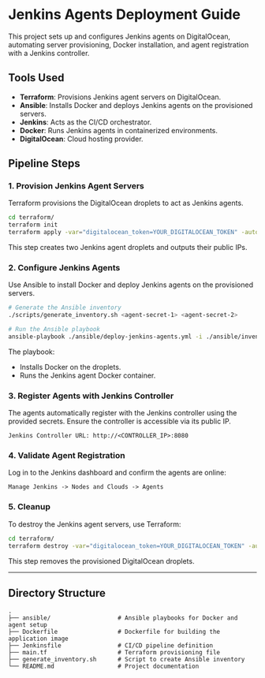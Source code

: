 # Jenkins Agents Deployment Guide

This project sets up and configures Jenkins agents on DigitalOcean, automating server provisioning, Docker installation, and agent registration with a Jenkins controller.

## Tools Used

- **Terraform**: Provisions Jenkins agent servers on DigitalOcean.
- **Ansible**: Installs Docker and deploys Jenkins agents on the provisioned servers.
- **Jenkins**: Acts as the CI/CD orchestrator.
- **Docker**: Runs Jenkins agents in containerized environments.
- **DigitalOcean**: Cloud hosting provider.

## Pipeline Steps

### 1. Provision Jenkins Agent Servers
Terraform provisions the DigitalOcean droplets to act as Jenkins agents.

```bash
cd terraform/
terraform init
terraform apply -var="digitalocean_token=YOUR_DIGITALOCEAN_TOKEN" -auto-approve
```

This step creates two Jenkins agent droplets and outputs their public IPs.

### 2. Configure Jenkins Agents
Use Ansible to install Docker and deploy Jenkins agents on the provisioned servers.

```bash
# Generate the Ansible inventory
./scripts/generate_inventory.sh <agent-secret-1> <agent-secret-2>

# Run the Ansible playbook
ansible-playbook ./ansible/deploy-jenkins-agents.yml -i ./ansible/inventory.ini
```

The playbook:
- Installs Docker on the droplets.
- Runs the Jenkins agent Docker container.

### 3. Register Agents with Jenkins Controller
The agents automatically register with the Jenkins controller using the provided secrets. Ensure the controller is accessible via its public IP.

```plaintext
Jenkins Controller URL: http://<CONTROLLER_IP>:8080
```

### 4. Validate Agent Registration
Log in to the Jenkins dashboard and confirm the agents are online:
```plaintext
Manage Jenkins -> Nodes and Clouds -> Agents
```

### 5. Cleanup
To destroy the Jenkins agent servers, use Terraform:

```bash
cd terraform/
terraform destroy -var="digitalocean_token=YOUR_DIGITALOCEAN_TOKEN" -auto-approve
```

This step removes the provisioned DigitalOcean droplets.

---

## Directory Structure

```plaintext
.
├── ansible/                   # Ansible playbooks for Docker and agent setup
├── Dockerfile                 # Dockerfile for building the application image
├── Jenkinsfile                # CI/CD pipeline definition
├── main.tf                    # Terraform provisioning file
├── generate_inventory.sh      # Script to create Ansible inventory 
└── README.md                  # Project documentation
```

